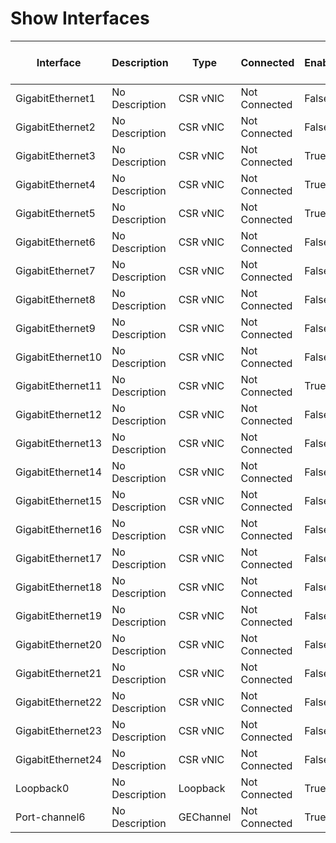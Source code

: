 
# Show Interfaces
| Interface | Description | Type | Connected | Enabled | Bandwidth | Port Speed | Port Duplex | IPv4 Address | Line Protocol | Operational Status | MAC Address | Media Type | Delay | Encapsulation | Keepalive | MTU | Port Channel Member | Port Channel Member Interface | Input CRC Errors | Input Errors | Output Errors | Input Packets | Output Packets | QoS Strategy | Input Queue Drops | Total Output Drops |
| --------- | ----------- | ---- | --------- | ------- | --------- | ---------- | ----------- | ------------ | ------------- | ------------------ | ----------- | ---------- | ----- | ------------- | --------- | --- | ------------------- | ----------------------------- | ---------------- | ------------ | ------------- | ------------- | -------------- | ------------ | ----------------- | ------------------ |
GigabitEthernet1 | No Description | CSR vNIC | Not Connected | False | 1000000 | 1000mbps | full | No IP Address | down | down | 5006.0002.0000 | Virtual | 10 | arpa | 10 | 1500 | False | Stand Alone Port | 0 | 0 | 0 | 0 | 0 | fifo | 0 | 0
GigabitEthernet2 | No Description | CSR vNIC | Not Connected | False | 1000000 | 1000mbps | full | No IP Address | down | down | 5006.0002.0001 | Virtual | 10 | arpa | 10 | 1500 | False | Stand Alone Port | 0 | 0 | 0 | 0 | 0 | fifo | 0 | 0
GigabitEthernet3 | No Description | CSR vNIC | Not Connected | True | 1000000 | 1000mbps | full | No IP Address | up | up | 5006.0002.0002 | Virtual | 10 | arpa | 10 | 1500 | False | Stand Alone Port | 0 | 0 | 0 | 53821 | 38882 | fifo | 0 | 0
GigabitEthernet4 | No Description | CSR vNIC | Not Connected | True | 1000000 | 1000mbps | full | No IP Address | up | up | 5006.0002.0003 | Virtual | 10 | arpa | N/A | 1500 | False | Stand Alone Port | 0 | 0 | 0 | 0 | 490 | fifo | 0 | 0
GigabitEthernet5 | No Description | CSR vNIC | Not Connected | True | 1000000 | 1000mbps | full | No IP Address | up | up | 001e.e631.45c5 | Virtual | 10 | arpa | N/A | 1500 | False | Stand Alone Port | 0 | 0 | 0 | 0 | 490 | fifo | 0 | 0
GigabitEthernet6 | No Description | CSR vNIC | Not Connected | False | 1000000 | 1000mbps | full | No IP Address | down | down | 5006.0002.0005 | Virtual | 10 | arpa | 10 | 1500 | False | Stand Alone Port | 0 | 0 | 0 | 0 | 0 | fifo | 0 | 0
GigabitEthernet7 | No Description | CSR vNIC | Not Connected | False | 1000000 | 1000mbps | full | No IP Address | down | down | 5006.0002.0006 | Virtual | 10 | arpa | 10 | 1500 | False | Stand Alone Port | 0 | 0 | 0 | 0 | 0 | fifo | 0 | 0
GigabitEthernet8 | No Description | CSR vNIC | Not Connected | False | 1000000 | 1000mbps | full | No IP Address | down | down | 5006.0002.0007 | Virtual | 10 | arpa | 10 | 1500 | False | Stand Alone Port | 0 | 0 | 0 | 0 | 0 | fifo | 0 | 0
GigabitEthernet9 | No Description | CSR vNIC | Not Connected | False | 1000000 | 1000mbps | full | No IP Address | down | down | 5006.0002.0008 | Virtual | 10 | arpa | 10 | 1500 | False | Stand Alone Port | 0 | 0 | 0 | 0 | 0 | fifo | 0 | 0
GigabitEthernet10 | No Description | CSR vNIC | Not Connected | False | 1000000 | 1000mbps | full | No IP Address | down | down | 5006.0002.0009 | Virtual | 10 | arpa | 10 | 1500 | False | Stand Alone Port | 0 | 0 | 0 | 0 | 0 | fifo | 0 | 0
GigabitEthernet11 | No Description | CSR vNIC | Not Connected | True | 1000000 | 1000mbps | full | No IP Address | up | up | 5006.0002.000a | Virtual | 10 | arpa | 10 | 1500 | False | Stand Alone Port | 0 | 0 | 0 | 65064 | 15781 | fifo | 0 | 0
GigabitEthernet12 | No Description | CSR vNIC | Not Connected | False | 1000000 | 1000mbps | full | No IP Address | down | down | 5006.0002.000b | Virtual | 10 | arpa | 10 | 1500 | False | Stand Alone Port | 0 | 0 | 0 | 0 | 0 | fifo | 0 | 0
GigabitEthernet13 | No Description | CSR vNIC | Not Connected | False | 1000000 | 1000mbps | full | No IP Address | down | down | 5006.0002.000c | Virtual | 10 | arpa | 10 | 1500 | False | Stand Alone Port | 0 | 0 | 0 | 0 | 0 | fifo | 0 | 0
GigabitEthernet14 | No Description | CSR vNIC | Not Connected | False | 1000000 | 1000mbps | full | No IP Address | down | down | 5006.0002.000d | Virtual | 10 | arpa | 10 | 1500 | False | Stand Alone Port | 0 | 0 | 0 | 0 | 0 | fifo | 0 | 0
GigabitEthernet15 | No Description | CSR vNIC | Not Connected | False | 1000000 | 1000mbps | full | No IP Address | down | down | 5006.0002.000e | Virtual | 10 | arpa | 10 | 1500 | False | Stand Alone Port | 0 | 0 | 0 | 0 | 0 | fifo | 0 | 0
GigabitEthernet16 | No Description | CSR vNIC | Not Connected | False | 1000000 | 1000mbps | full | No IP Address | down | down | 5006.0002.000f | Virtual | 10 | arpa | 10 | 1500 | False | Stand Alone Port | 0 | 0 | 0 | 0 | 0 | fifo | 0 | 0
GigabitEthernet17 | No Description | CSR vNIC | Not Connected | False | 1000000 | 1000mbps | full | No IP Address | down | down | 5006.0002.0010 | Virtual | 10 | arpa | 10 | 1500 | False | Stand Alone Port | 0 | 0 | 0 | 0 | 0 | fifo | 0 | 0
GigabitEthernet18 | No Description | CSR vNIC | Not Connected | False | 1000000 | 1000mbps | full | No IP Address | down | down | 5006.0002.0011 | Virtual | 10 | arpa | 10 | 1500 | False | Stand Alone Port | 0 | 0 | 0 | 0 | 0 | fifo | 0 | 0
GigabitEthernet19 | No Description | CSR vNIC | Not Connected | False | 1000000 | 1000mbps | full | No IP Address | down | down | 5006.0002.0012 | Virtual | 10 | arpa | 10 | 1500 | False | Stand Alone Port | 0 | 0 | 0 | 0 | 0 | fifo | 0 | 0
GigabitEthernet20 | No Description | CSR vNIC | Not Connected | False | 1000000 | 1000mbps | full | No IP Address | down | down | 5006.0002.0013 | Virtual | 10 | arpa | 10 | 1500 | False | Stand Alone Port | 0 | 0 | 0 | 0 | 0 | fifo | 0 | 0
GigabitEthernet21 | No Description | CSR vNIC | Not Connected | False | 1000000 | 1000mbps | full | No IP Address | down | down | 5006.0002.0014 | Virtual | 10 | arpa | 10 | 1500 | False | Stand Alone Port | 0 | 0 | 0 | 0 | 0 | fifo | 0 | 0
GigabitEthernet22 | No Description | CSR vNIC | Not Connected | False | 1000000 | 1000mbps | full | No IP Address | down | down | 5006.0002.0015 | Virtual | 10 | arpa | 10 | 1500 | False | Stand Alone Port | 0 | 0 | 0 | 0 | 0 | fifo | 0 | 0
GigabitEthernet23 | No Description | CSR vNIC | Not Connected | False | 1000000 | 1000mbps | full | No IP Address | down | down | 5006.0002.0016 | Virtual | 10 | arpa | 10 | 1500 | False | Stand Alone Port | 0 | 0 | 0 | 0 | 0 | fifo | 0 | 0
GigabitEthernet24 | No Description | CSR vNIC | Not Connected | False | 1000000 | 1000mbps | full | No IP Address | down | down | 5006.0002.0017 | Virtual | 10 | arpa | 10 | 1500 | False | Stand Alone Port | 0 | 0 | 0 | 0 | 0 | fifo | 0 | 0
Loopback0 | No Description | Loopback | Not Connected | True | 8000000 | N/A | N/A | No IP Address | up | up |  | N/A | 5000 | loopback | 10 | 1514 | False | Stand Alone Port | 0 | 0 | 0 | 0 | 0 | fifo | 0 | 0
Port-channel6 | No Description | GEChannel | Not Connected | True | 1000000 | N/A | N/A | No IP Address | up | up | 001e.e631.45c5 | N/A | 10 | mpls | 10 | 1500 | True | GigabitEthernet5 | 0 | 0 | 0 | 0 | 0 | fifo | 0 | 0